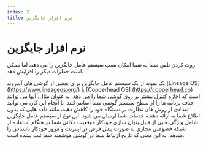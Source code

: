 ```yaml
---
index: 2
title: نرم افزار جایگزین
---
```

# نرم افزار جایگزین

روت کردن تلفن شما به شما امکان نصب سیستم عامل جایگزین را می دهد، اما ممکن است خطرات دیگر را افزایش دهد.

یک نمونه از یک سیستم عامل جایگزین برای بعضی از گوشی های آندروید [Lineage OS] (https://www.lineageos.org/) یا [Copperhead OS] (https://copperhead.co) است که اجازه کنترل بیشتر بر روی گوشی شما را می دهد. به عنوان مثال، آنها می توانند حذف برنامه ها را از سطح سیستم گوشی شما آسانتر کنند. با انجام این کار، می توانید تعدادی از روش های نظارت بر دستگاه خود را کاهش دهید، مانند داده هایی که بدون اطلاع شما به ارائه دهنده خدمات شما ارسال می شود. این نوع از سیستم عامل جایگزین شامل ویژگی هایی از قبیل پنهان سازی خودکار موقعیت مکانی شما در هنگام استفاده از شبکه خصوصی مجازی به صورت پیش فرض در اینترنت و مرور خودکار ناشناس را میدهد، به این معنی که تاریخ ارتباط شما در گوشی هوشمند شما ثبت نشده است.